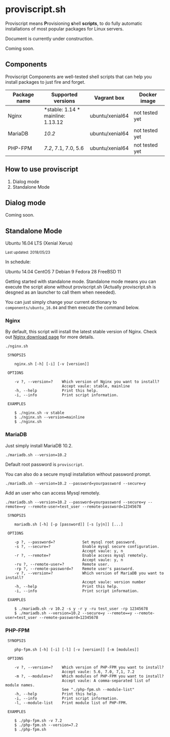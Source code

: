 # proviscript.sh

Proviscript means **P**rovisioning **s**hell **scripts**, to do fully automatic installations of most popular packages for Linux servers.

Document is currently under construction.

Coming soon.

## Components

Proviscript Components are well-tested shell scripts that can help you install packages to just fire and forget. 

| Package name  | Supported versions | Vagrant box | Docker image |
|---|---|---|---|
|  Nginx |  *stable: 1.14 *<br />mainline: 1.13.12 | ubuntu/xenial64 | not tested yet |
|  MariaDB |  *10.2* | ubuntu/xenial64 | not tested yet |
|  PHP-FPM |  *7.2*, 7.1, 7.0, 5.6 | ubuntu/xenial64 | not tested yet |


## How to use proviscript

1. Dialog mode
2. Standalone Mode

## Dialog mode

Coming soon.

## Standalone Mode

Ubuntu 16.04 LTS (Xenial Xerus)

<small>Last updated: 2018/05/23</small>

In schedule:

Ubuntu 14.04
CentOS 7
Debian 9
Fedora 28
FreeBSD 11

Getting started with standalone mode. Standalone mode means you can execute the script alone without proviscript.sh (Actually proviscript.sh is desgned as an launcher to call them when neeeded). 

You can just simply change your current dictionary to `components/ubuntu_16.04` and then execute the command below. 

### Nginx

By default, this script will install the latest stable version of Nginx.
Check out <a href="https://nginx.org/en/download.html">Nginx download page</a> for more details.

```
./nginx.sh
```


```
 SYNOPSIS

    nginx.sh [-h] [-i] [-v [version]]

 OPTIONS

    -v ?, --version=?    Which version of Nginx you want to install?
                         Accept vaule: stable, mainline
    -h, --help           Print this help.
    -i, --info           Print script information.

 EXAMPLES

    $ ./nginx.sh -v stable
    $ ./nginx.sh --version=mainline
    $ ./nginx.sh
```

### MariaDB

Just simply install MariaDB 10.2.
```
./mariadb.sh --version=10.2
```
Default root password is `proviscript`.

You can also do a secure mysql installation without password prompt.

```
./mariadb.sh --version=10.2 --password=yourpassword --secure=y
```
Add an user who can access Mysql remotely.
```
./mariadb.sh --version=10.2 --password=yourpassword --secure=y --remote==y --remote-user=test_user --remote-password=12345678
```

```
 SYNOPSIS

    mariadb.sh [-h] [-p [password]] [-s [y|n]] [...]

 OPTIONS

    -p ?, --password=?            Set mysql root password.
    -s ?, --secure=?              Enable mysql secure configuration.
                                  Accept vaule: y, n
    -r ?, --remote=?              Enable access mysql remotely.
                                  Accept vaule: y, n
    -ru ?, --remote-user=?        Remote user.
    -rp ?, --remote-password=?    Remote user's password.
    -v ?, --version=?             Which version of MariaDB you want to install?
                                  Accept vaule: version number
    -h, --help                    Print this help.
    -i, --info                    Print script information.

 EXAMPLES

    $ ./mariadb.sh -v 10.2 -s y -r y -ru test_user -rp 12345678
    $ ./mariadb.sh --version=10.2 --secure=y --remote==y --remote-user=test_user --remote-password=12345678

```
### PHP-FPM

```
 SYNOPSIS

    php-fpm.sh [-h] [-i] [-l] [-v [version]] [-m [modules]]

 OPTIONS

    -v ?, --version=?    Which version of PHP-FPM you want to install?
                         Accept vaule: 5.6, 7.0, 7,1, 7.2
    -m ?, --modules=?    Which modules of PHP-FPM you want to install?
                         Accept vaule: A comma-separated list of module names.
                         See "./php-fpm.sh --module-list"
    -h, --help           Print this help.
    -i, --info           Print script information.
    -l, --module-list    Print module list of PHP-FPM.

 EXAMPLES

    $ ./php-fpm.sh -v 7.2
    $ ./php-fpm.sh --version=7.2
    $ ./php-fpm.sh
```
